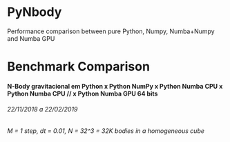 # PyNbody
Performance comparison between pure Python, Numpy, Numba+Numpy and Numba GPU

# Benchmark Comparison
#### N-Body gravitacional em Python x Python NumPy x Python Numba CPU x Python Numba CPU // x Python Numba GPU 64 bits
###### 22/11/2018 a 22/02/2019
###### M = 1 step, dt = 0.01, N = 32^3 = 32K bodies in a homogeneous cube
